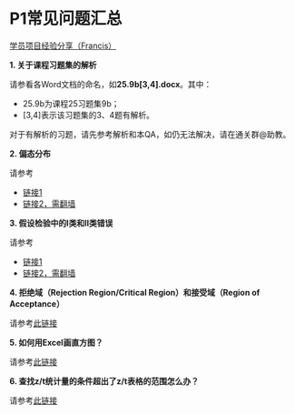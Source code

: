 # P1常见问题汇总

[学员项目经验分享（Francis）](https://francismeng.wordpress.com/2017/10/06/dand001-projec1-review/)

**1. 关于课程习题集的解析**

请参看各Word文档的命名，如**25.9b[3,4].docx**。其中：

- 25.9b为课程25习题集9b；
- [3,4]表示该习题集的3、4题有解析。

对于有解析的习题，请先参考解析和本QA，如仍无法解决，请在通关群@助教。

**2. 偏态分布**

请参考

- [链接1](https://baike.baidu.com/item/%E5%81%8F%E6%80%81%E5%88%86%E5%B8%83)
- [链接2，需翻墙](https://zh.wikipedia.org/wiki/%E5%81%8F%E5%BA%A6) 

**3. 假设检验中的Ⅰ类和Ⅱ类错误**

请参考

- [链接1](https://baike.baidu.com/item/%E5%81%87%E8%AE%BE%E6%A3%80%E9%AA%8C%E4%B8%AD%E7%9A%84%E4%B8%A4%E7%B1%BB%E9%94%99%E8%AF%AF/8198665)
- [链接2，需翻墙](https://zh.wikipedia.org/wiki/%E7%AC%AC%E4%B8%80%E5%9E%8B%E5%8F%8A%E7%AC%AC%E4%BA%8C%E5%9E%8B%E9%8C%AF%E8%AA%A4)

**4. 拒绝域（Rejection Region/Critical Region）和接受域（Region of Acceptance）**

请参考[此链接](http://www.afenxi.com/post/23528)

**5. 如何用Excel画直方图？**

请参考[此链接](http://blog.csdn.net/zhanghongju/article/details/18445591)

**6. 查找z/t统计量的条件超出了z/t表格的范围怎么办？**

请参考[此链接](https://www.graphpad.com/quickcalcs/distMenu/)
